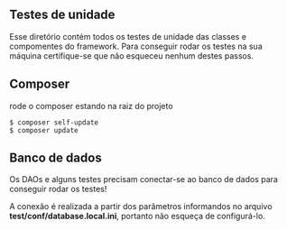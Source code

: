 Testes de unidade
--------
Esse diretório contém todos os testes de unidade das classes e compomentes do framework.
Para conseguir rodar os testes na sua máquina certifique-se que não esqueceu nenhum destes passos.

Composer
------
rode o composer estando na raiz do projeto

```shell
$ composer self-update
$ composer update
```

Banco de dados
-------
Os DAOs e alguns testes precisam conectar-se ao banco de dados para conseguir rodar os testes!

A conexão é realizada a partir dos parâmetros informandos no arquivo **test/conf/database.local.ini**, portanto não esqueça de configurá-lo.


